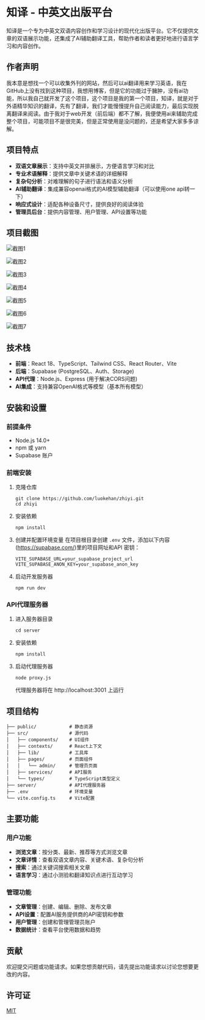 # 知译 - 中英文出版平台

知译是一个专为中英文双语内容创作和学习设计的现代化出版平台。它不仅提供文章的双语展示功能，还集成了AI辅助翻译工具，帮助作者和读者更好地进行语言学习和内容创作。

## 作者声明
我本意是想找一个可以收集外刊的网站，然后可以ai翻译用来学习英语，我在GitHub上没有找到这种项目，我想用博客，但是它的功能过于臃肿，没有ai功能，所以我自己就开发了这个项目，这个项目是我的第一个项目，知译，就是对于外语精华知识的翻译，先有了翻译，我们才能慢慢提升自己阅读能力，最后实现脱离翻译来阅读。由于我对于web开发（前后端）都不了解，我便使用ai来辅助完成整个项目，可能项目不是很完美，但是正常使用是没问题的，还是希望大家多多谅解。

## 项目特点

- **双语文章展示**：支持中英文并排展示，方便语言学习和对比
- **专业术语解释**：提供文章中关键术语的详细解释
- **复杂句分析**：对难理解的句子进行语法和语义分析
- **AI辅助翻译**：集成兼容openai格式的AI模型辅助翻译（可以使用one api转一下）
- **响应式设计**：适配各种设备尺寸，提供良好的阅读体验
- **管理员后台**：提供内容管理、用户管理、API设置等功能
  
## 项目截图

![截图1](屏幕截图%202025-03-01%20233311.png)

![截图2](屏幕截图%202025-03-01%20233612.png)

![截图3](屏幕截图%202025-03-01%20233650.png)

![截图4](屏幕截图%202025-03-01%20233734.png)

![截图5](屏幕截图%202025-03-01%20233800.png)

![截图6](屏幕截图%202025-03-01%20233845.png)

![截图7](屏幕截图%202025-03-01%20233925.png)

## 技术栈

- **前端**：React 18、TypeScript、Tailwind CSS、React Router、Vite
- **后端**：Supabase (PostgreSQL、Auth、Storage)
- **API代理**：Node.js、Express (用于解决CORS问题)
- **AI集成**：支持兼容OpenAI格式等模型（基本所有模型）

## 安装和设置

### 前提条件

- Node.js 14.0+
- npm 或 yarn
- Supabase 账户

### 前端安装

1. 克隆仓库
   ```
   git clone https://github.com/luokehan/zhiyi.git
   cd zhiyi
   ```

2. 安装依赖
   ```
   npm install
   ```

3. 创建并配置环境变量
   在项目根目录创建 `.env` 文件，添加以下内容(https://supabase.com/)里的项目网址和API 密钥：
   ```
   VITE_SUPABASE_URL=your_supabase_project_url
   VITE_SUPABASE_ANON_KEY=your_supabase_anon_key
   ```

4. 启动开发服务器
   ```
   npm run dev
   ```

### API代理服务器

1. 进入服务器目录
   ```
   cd server
   ```

2. 安装依赖
   ```
   npm install
   ```

3. 启动代理服务器
   ```
   node proxy.js
   ```
   
   代理服务器将在 http://localhost:3001 上运行

## 项目结构

```
├── public/            # 静态资源
├── src/               # 源代码
│   ├── components/    # UI组件
│   ├── contexts/      # React上下文
│   ├── lib/           # 工具库
│   ├── pages/         # 页面组件
│   │   └── admin/     # 管理员页面
│   ├── services/      # API服务
│   └── types/         # TypeScript类型定义
├── server/            # API代理服务器
├── .env               # 环境变量
└── vite.config.ts     # Vite配置
```

## 主要功能

### 用户功能

- **浏览文章**：按分类、最新、推荐等方式浏览文章
- **文章详情**：查看双语文章内容、关键术语、复杂句分析
- **搜索**：通过关键词搜索相关文章
- **语言学习**：通过小测验和翻译知识点进行互动学习

### 管理功能

- **文章管理**：创建、编辑、删除、发布文章
- **API设置**：配置AI服务提供商的API密钥和参数
- **用户管理**：创建和管理管理员账户
- **数据统计**：查看平台使用数据和趋势

## 贡献

欢迎提交问题或功能请求。如果您想贡献代码，请先提出功能请求以讨论您想要更改的内容。

## 许可证

[MIT](LICENSE) 
